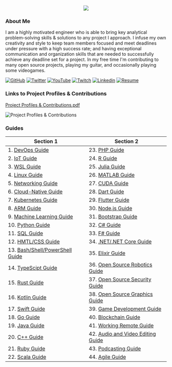 <h1 align="center">
 <img src="https://user-images.githubusercontent.com/45159366/81243342-6c350f00-8fc4-11ea-9037-9cbe0f7bf3ff.png">
</h1>

### About Me
I am a highly motivated engineer who is able to bring key analytical problem-solving skills & solutions to any project I approach. I infuse my own creativity and style to keep team members focused and meet deadlines under pressure with a high success rate; and having exceptional communication and organization skills that are needed to successfully achieve any deadline set for a project. In my free time I'm contributing to many open source projects, playing my guitar, and occasionally playing some videogames.

[![GitHub](https://user-images.githubusercontent.com/45159366/94374332-67cad900-00c0-11eb-953d-8727aae8031d.png)](https://github.com/mikeroyal)
[![Twitter](https://user-images.githubusercontent.com/45159366/85327986-bdba3000-b484-11ea-87f0-20be14e54852.png)](https://twitter.com/Miker256)
[![YouTube](https://user-images.githubusercontent.com/45159366/95527913-81570500-098b-11eb-9d12-7601543de4aa.png)]()
[![Twitch](https://user-images.githubusercontent.com/45159366/95504868-3ecd0280-0962-11eb-8ec2-a6c84182fb3e.png)](https://www.twitch.tv/r0yal_games)
[![Linkedin](https://user-images.githubusercontent.com/45159366/85327989-beeb5d00-b484-11ea-9996-d6042a365e34.png)](https://www.linkedin.com/in/michael-royal-b923b4134/)
[![Resume](https://user-images.githubusercontent.com/45159366/85609897-5e3a5c80-b60b-11ea-94d4-751c7385e80a.png)](https://github.com/mikeroyal/mikeroyal.github.io/files/5170773/Michael-Royal-Resume.pdf)

### Links to Project Profiles & Contributions

[Project Profiles & Contributions.pdf](https://github.com/mikeroyal/mikeroyal.github.io/files/4875593/Links.to.Project.Contributions.pdf)

![Project Profiles & Contributions](https://user-images.githubusercontent.com/45159366/86542054-ed2a5d00-bec6-11ea-875e-9909383fe64c.png)

### Guides

| Section 1 | Section 2 |
| --------------- | --------------- | 
| 1. [DevOps Guide](https://salsa.debian.org/mikeroyal-guest/devops)| 23. [PHP Guide](https://github.com/mikeroyal/PHP-Guide)|
| 2. [IoT Guide](https://github.com/mikeroyal/IoT-Guide)| 24. [R Guide](https://github.com/mikeroyal/R-Guide)|
| 3. [WSL Guide](https://github.com/mikeroyal/WSL-Guide)| 25. [Julia Guide](https://github.com/mikeroyal/Julia_lang-Guide)|
| 4. [Linux Guide](https://github.com/mikeroyal/Linux-Guide)| 26. [MATLAB Guide](https://github.com/mikeroyal/MATLAB-Guide)|
| 5. [Networking Guide](https://github.com/mikeroyal/Networking-Guide)| 27. [CUDA Guide](https://github.com/mikeroyal/CUDA-Guide)|
| 6. [Cloud-Native Guide](https://github.com/mikeroyal/Cloud-Native-Guide)| 28. [Dart Guide](https://github.com/mikeroyal/Dart-Guide)|
| 7. [Kubernetes Guide](https://github.com/mikeroyal/Kubernetes-Guide) | 29. [Flutter Guide](https://github.com/mikeroyal/Flutter-Guide)| 
| 8. [ARM Guide](https://github.com/mikeroyal/ARM-Guide) | 30. [Node.js Guide](https://github.com/mikeroyal/Node.js-Guide)|
| 9. [Machine Learning Guide](https://gitlab.com/maos20008/intro-to-machine-learning)| 31. [Bootstrap Guide](https://github.com/mikeroyal/Bootstrap-Guide)|
| 10. [Python Guide](https://github.com/mikeroyal/Python-Guide)| 32.  [C# Guide](https://github.com/mikeroyal/C-Sharp-Guide)|
| 11. [SQL Guide](https://github.com/mikeroyal/SQL-Guide)| 33. [F# Guide](https://github.com/mikeroyal/F-Sharp-Guide)|
| 12. [HMTL/CSS Guide](https://github.com/mikeroyal/HMTL-CSS-Guide)| 34. [.NET/.NET Core Guide](https://github.com/mikeroyal/.NET-Guide)|
| 13. [Bash/Shell/PowerShell Guide](https://github.com/mikeroyal/Bash-Shell-Powershell-Guide)| 35. [Elixir Guide](https://github.com/mikeroyal/Elixir-Guide)| 
| 14. [TypeScipt Guide](https://github.com/mikeroyal/TypeScript-Guide)| 36. [Open Source Robotics Guide](https://invent.kde.org/mikeroyal/robotics)|
| 15. [Rust Guide](https://github.com/mikeroyal/Rust_lang-Guide)| 37. [Open Source Security Guide](https://salsa.debian.org/mikeroyal-guest/open-source-security-guide)|
| 16. [Kotlin Guide](https://github.com/mikeroyal/Kotlin-Guide)| 38. [Open Source Graphics Guide](https://gitlab.com/maos20008/open-source-3d-modeling-guide)|
| 17. [Swift Guide](https://github.com/mikeroyal/Swift-Guide)| 39. [Game Development Guide](https://github.com/mikeroyal/Game-Development-Guide)|
| 18. [Go Guide](https://github.com/mikeroyal/Go-Guide)| 40. [Blockchain Guide](https://github.com/mikeroyal/Blockchain-Guide)| 
| 19. [Java Guide](https://github.com/mikeroyal/Java-Guide)| 41. [Working Remote Guide](https://github.com/mikeroyal/Working-Remote-Guide)|
| 20. [C++ Guide](https://github.com/mikeroyal/CPP-Guide)| 42. [Audio and Video Editing Guide](https://github.com/mikeroyal/Audio-and-Video-Editing-Guide)|
| 21. [Ruby Guide](https://github.com/mikeroyal/Ruby-Guide)| 43.  [Podcasting Guide](https://github.com/mikeroyal/Podcasting-Guide)|                                                    
| 22. [Scala Guide](https://github.com/mikeroyal/Scala-Guide)  |44. [Agile Guide](https://github.com/mikeroyal/Agile-Guide)| 
